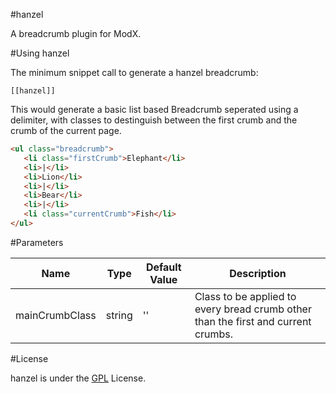 #hanzel

A breadcrumb plugin for ModX.

#Using hanzel

The minimum snippet call to generate a hanzel breadcrumb:

```
[[hanzel]]

```
This would generate a basic list based Breadcrumb seperated using a delimiter, with classes to destinguish between the first crumb and the crumb of the current page.


 ```html
<ul class="breadcrumb">
	<li class="firstCrumb">Elephant</li>
	<li>|</li>
	<li>Lion</li>
	<li>|</li>
	<li>Bear</li>
	<li>|</li>
	<li class="currentCrumb">Fish</li>
</ul>
 ```


#Parameters


| Name                      | Type                   | Default  Value   | Description                                                                                                                                                             |
| -------------------|-----------------| ----------------|-----------------------------------------------------------------------------------------------------------------|
| mainCrumbClass                     |string                  | ''                       | Class to be applied to every bread crumb other than the first and current crumbs.                                                                                        |

#License

hanzel is under the [GPL](http://www.gnu.org/copyleft/gpl.html) License.